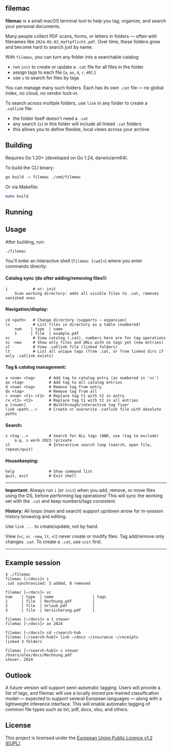 ## filemac

**filemac** is a small macOS terminal tool to help you tag, organize, and search your personal documents.

Many people collect PDF scans, forms, or letters in folders — often with filenames like `2024-05-02_Haftpflicht.pdf`. Over time, these folders grow and become hard to search just by name.

With `filemac`, you can turn any folder into a searchable catalog:
- run `init` to create or update a `.cat` file for all files in the folder
- assign tags to each file (`a`, `ax`, `d`, `r`, etc.)
- use `s` to search for files by tags

You can manage many such folders. Each has its own `.cat` file — no global index, no cloud, no vendor lock-in.

To search across multiple folders, use `link` in any folder to create a `.catlink` file:
- the folder itself doesn't need a `.cat`
- any search (`s`) in this folder will include all linked `.cat` folders
- this allows you to define flexible, local views across your archive


## Building

Requires Go 1.20+ (developed on Go 1.24, darwin/arm64).

To build the CLI binary:

```sh
go build -o filemac ./cmd/filemac
```

Or via Makefile:

```sh
make build
```

## Running


## Usage

After building, run:

```sh
./filemac
```

You'll enter an interactive shell (`filemac [cwd]>`) where you enter commands directly:

#### Catalog sync (do after adding/removing files!):
    i           # or: init
        Scan working directory: adds all visible files to .cat, removes vanished ones

#### Navigation/display:
    cd <path>   # Change directory (supports ~ expansion)
    ls          # List files in directory as a table (numbered)
        num    | type  | name
        1      | file  | example.pdf
    vc          # View catalog (.cat), numbers here are for tag operations
    vc -new     # Show only files and URLs with no tags yet (new entries)
    vl          # View .catlink file (linked folders)
    lt          # List all unique tags (from .cat, or from linked dirs if only .catlink exists)

#### Tag & catalog management:
    a <num> <tag>      # Add tag to catalog entry (as numbered in 'vc')
    ax <tag>           # Add tag to all catalog entries
    d <num> <tag>      # Remove tag from entry
    dx <tag>           # Remove tag from all
    r <num> <t1> <t2>  # Replace tag t1 with t2 in entry
    rx <t1> <t2>       # Replace tag t1 with t2 in all entries
    w [<num>]          # Walkthrough/interactive tag fixer
    link <path...>     # Create or overwrite .catlink file with absolute paths

#### Search:
    s <tag...>         # Search for ALL tags (AND, use !tag to exclude)
        e.g. s work 2023 !private
    sl                 # Interactive search loop (search, open file, repeat/quit)

#### Housekeeping:
    help               # Show command list
    quit, exit         # Exit shell

---

**Important:** Always run `i` (or `init`) when you add, remove, or move files using the OS, before performing tag operations! This will sync the working set with the `.cat` and keep numbers/tags consistent.

**History:** All loops (main and search) support up/down arrow for in-session history browsing and editing.

Use `link ...` to create/update, not by hand.

View (`vc`, `vc -new`, `lt`, `vl`) never create or modify files. Tag add/remove only changes `.cat`. To create a `.cat`, use `init` first.

---

## Example session


```
$ ./filemac
filemac [~/docs]> i
.cat synchronized: 3 added, 0 removed

filemac [~/docs]> vc
num    | type  | name                 | tags
1      | file  | Rechnung.pdf         |
2      | file  | Urlaub.pdf           |
3      | file  | Versicherung.pdf     |

filemac [~/docs]> a 1 steuer
filemac [~/docs]> ax 2024

filemac [~/docs]> cd ~/search-hub
filemac [~/search-hub]> link ~/docs ~/insurance ~/receipts
linked 3 folders

filemac [~/search-hub]> s steuer
/Users/alex/docs/Rechnung.pdf
steuer, 2024
```

## Outlook

A future version will support semi-automatic tagging. Users will provide a list of tags, and filemac will use a locally stored pre-trained classification model — expected to support several European languages — along with a lightweight inference interface. This will enable automatic tagging of common file types such as txt, pdf, docx, xlsx, and others.

## License

This project is licensed under the [European Union Public Licence v1.2 (EUPL)](https://joinup.ec.europa.eu/collection/eupl/eupl-text-eupl-12).

